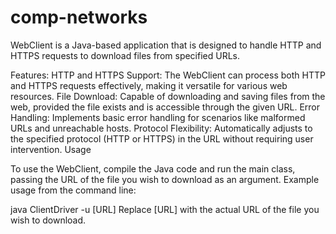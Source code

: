 # comp-networks

WebClient is a Java-based application that is designed to handle HTTP and HTTPS requests to download files from specified URLs.

Features:
HTTP and HTTPS Support: The WebClient can process both HTTP and HTTPS requests effectively, making it versatile for various web resources.
File Download: Capable of downloading and saving files from the web, provided the file exists and is accessible through the given URL.
Error Handling: Implements basic error handling for scenarios like malformed URLs and unreachable hosts.
Protocol Flexibility: Automatically adjusts to the specified protocol (HTTP or HTTPS) in the URL without requiring user intervention.
Usage


To use the WebClient, compile the Java code and run the main class, passing the URL of the file you wish to download as an argument. Example usage from the command line:

java ClientDriver -u [URL]
Replace [URL] with the actual URL of the file you wish to download.

